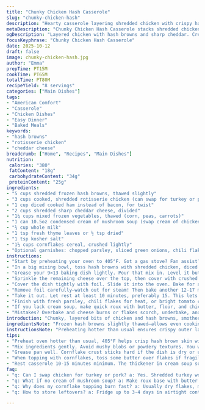 ```yaml
---
title: "Chunky Chicken Hash Casserole"
slug: "chunky-chicken-hash"
description: "Hearty casserole layering shredded chicken with crispy hash browns and smoky bacon. Tossed with melty cheese, veggies, and creamy sauce, topped with a crunchy cornflake crust. Bakes covered to trap moisture, uncovered later for crisp finish. Cool before slicing to set the layers just right."
metaDescription: "Chunky Chicken Hash Casserole stacks shredded chicken, hash browns, cheese, and veggies with creamy sauce and crunchy cornflake crust. Baked covered then crisped top."
ogDescription: "Layered chicken with hash browns and sharp cheddar. Creamy, veggie-packed, cornflake crust toasted after slow bake. Rest well before slicing to hold shape."
focusKeyphrase: "Chunky Chicken Hash Casserole"
date: 2025-10-12
draft: false
image: chunky-chicken-hash.jpg
author: "Emma"
prepTime: PT15M
cookTime: PT65M
totalTime: PT80M
recipeYield: "8 servings"
categories: ["Main Dishes"]
tags:
- "American Comfort"
- "Casserole"
- "Chicken Dishes"
- "Easy Dinner"
- "Baked Meals"
keywords:
- "hash browns"
- "rotisserie chicken"
- "cheddar cheese"
breadcrumb: ["Home", "Recipes", "Main Dishes"]
nutrition: 
 calories: "380"
 fatContent: "18g"
 carbohydrateContent: "34g"
 proteinContent: "25g"
ingredients:
- "5 cups shredded frozen hash browns, thawed slightly"
- "3 cups cooked, shredded rotisserie chicken (can swap for turkey or pulled pork)"
- "1 cup diced cooked ham instead of bacon, for twist"
- "2 cups shredded sharp cheddar cheese, divided"
- "1¼ cups mixed frozen vegetables, thawed (corn, peas, carrots)"
- "1 can 10.5oz condensed cream of mushroom soup (swap cream of chicken)"
- "¾ cup whole milk"
- "1 tsp fresh thyme leaves or ½ tsp dried"
- "1 tsp kosher salt"
- "1½ cups cornflakes cereal, crushed lightly"
- "Optional garnishes: chopped parsley, sliced green onions, chili flakes, diced tomatoes"
instructions:
- "Start by preheating your oven to 405°F. Got a gas stove? Fan assist? Slightly adjust time if needed. Hot oven gets hash brown skin crisp without turning rubbery."
- "In a big mixing bowl, toss hash browns with shredded chicken, diced ham (for smoky sweet twist), half the cheese, mixed veggies, the condensed mushroom soup, milk, thyme, and salt. Mix gently, don’t pulverize - you want texture chunks visible through the creaminess. Overmixing = mush."
- "Grease your 9×13 baking dish lightly. Pour that mix in. Level it but don’t press like a brick; air pockets help heat distribute evenly. Don’t skip the grease—keeps crust from sticking, means easier serve."
- "Sprinkle the remaining cheese over the top, then cover with crushed cornflakes. The flakes form a crunchy crust that contrasts creamy interior. If flakes risk burning, add foil sooner or toss some butter over flakes for golden coloring."
- "Cover the dish tightly with foil. Slide it into the oven. Bake for about 32-35 minutes—look for bubbling sauce edges and steam escaping from foil vents. You want a thick slow simmer."
- "Remove foil carefully—watch out for steam! Then bake another 12-17 minutes uncovered until cornflakes are toasted golden brown but not blackened. Listen for crackling topping. If it browns too fast, tent foil back loosely."
- "Take it out. Let rest at least 10 minutes, preferably 15. This lets liquid thicken up so you’re not slicing soup. Cooler casserole holds shape better; no puddles on plate."
- "Finish with fresh parsley, chili flakes for heat, or bright tomato chunks to cut richness. Green onions add bite. Each garnish changes vibe—try all, see which you like best."
- "If you lack cream soup, make quick roux with butter, flour, and chicken broth plus cream for thick sauce. Works well but needs patience and stirring. Don’t skip thawing hash browns or they’ll bake raw inside and toughen edges."
- "Mistakes? Overbake and cheese burns or flakes scorch, underbake, and interior is watery. Adjust foil use and timing as needed. Baking is art, not exact science here."
introduction: "Chunky, layered bits of chicken and hash browns, smothered in cheese and creamy sauce, then crowned with a crunchy top that snaps under your fork. You want to hear that crackle before you get in. I’ve messed this up—too soggy, too dry, cornflakes burnt because I rushed. Roast chicken leftovers breathe new life here; bacon swapped for ham gives unexpected smoky-sweet flair. Mixed veggies sneak in color and texture. Milk and cream soup thicken soul-warming sauce. Covered baking traps moisture, uncovered crisp caramelizes peak. Letting it rest is crucial; slice too soon and you’re swimming in liquid. This saves weeknight dinners and crowds alike."
ingredientsNote: "Frozen hash browns slightly thawed—allows even cooking without water pooling. I prefer rotisserie chicken for built-in seasoning, saves time, but leftover roast or grilled works fine. Ham dices instead of bacon add less salt and a hint of sweetness; bacon’s smokiness markets it classic. Cheese? Sharp cheddar stands up well; mozzarella gets rubbery, so blend cheeses if you want gooey and flavor punch. Cream of mushroom replaces cream of chicken for earthiness; swap in homemade roux-based sauce if you need dairy-friendly alternative. Mixed veggies add moisture and bite—don’t skip or go dry. Cornflakes topping isn’t just crunch—grease or butter mixed helps even browning—don’t just dump dry crumbs. Milk can vary by type; whole preferred over skim for creamier sauce. Thyme sings here, but oregano or rosemary can sub for different profiles. Salt carefully, soup usually salty already."
instructionsNote: "Preheating hotter than usual ensures crispy outer layer before interior dries. Mixing gently keeps textures intact; too aggressive means mush fallout, losing the joy of bites. Eliminating grease in pan causes stuck-on mess, forcing hard-to-clean casserole teardown. Covering with foil traps steam, preventing crust from burning while interior cooks fully; less experienced cooks often forget this step and fight raw centers or crust incineration. Remove foil and monitor closely—cornflakes brown fast and can smoke, so be ready to tent foil or lower oven temp slightly. Resting after baking sets the custardy texture inside; I’ve rushed cutting and ended with soup instead of neat squares. Always use sharp knife and cut after rest. Garnishing isn’t decoration; it refines balance—heat, freshness, color; keep those nearby. If you lack canned soup, roux can save you but requires stirring patience; skip flour-free alternatives here unless ready for watery results. Hash browns frozen? Thaw more if needed to avoid crunchy ice patches inside but not swimming in water. This dish is forgiving but respects timing and texture cues."
tips:
- "Preheat oven hotter than usual, 405°F helps crisp hash brown skin without drying inside. Watch for steam vents puffing through foil. Adds moisture control. Crackles start mid-bake, not first few mins."
- "Mix ingredients gently. Avoid mushy blobs or powdery textures. You want visible chunks of chicken and hash browns through creamy soup and milk. Overmixing kills texture. Less is more."
- "Grease pan well. Cornflake crust sticks hard if the dish is dry or ungreased. Air pockets in casserole help heat reach through evenly. Don’t press like brick, spreads heat better and avoids dense spots inside."
- "When topping with cornflakes, toss some butter over flakes if fragile browning worried. Adds color and crunch, stops quick burning. If spots char too soon, foil-tent loosely halves cook time. Monitor after foil removal closely."
- "Rest casserole 10-15 minutes minimum. The thickener in cream soup solidifies, sauce firms up. Cut too hot and runny soup escapes. Cooler casserole holds shape better, cleaner slices. Sharp knife essential here."
faq:
- "q: Can I swap chicken for turkey or pork? a: Yes. Shredded turkey works fine, pulled pork adds sweetness. Ham instead of bacon shifts salt balance. Adjust salt accordingly. Texture and flavor change but no problem."
- "q: What if no cream of mushroom soup? a: Make roux base with butter and flour. Add broth with some cream or milk. Takes stirring, patience to thicken. Avoid skipping soup entirely; watery result likely. Roux gives control on thickness."
- "q: Why does my cornflake topping burn fast? a: Usually dry flakes, missing butter toss or foil protection. Oven too hot or uncovered too long early. Tent foil if crust darkens too fast. Butter adds fat for even browning."
- "q: How to store leftovers? a: Fridge up to 3-4 days in airtight container. Reheat covered in oven low-temp keeps moisture. Freeze wrapped tightly, best within a month for quality. Microwave reheating risks soggy crust."

---
```

